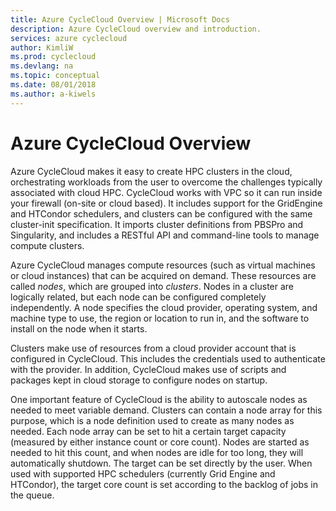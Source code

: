 ```yaml
---
title: Azure CycleCloud Overview | Microsoft Docs
description: Azure CycleCloud overview and introduction.
services: azure cyclecloud
author: KimliW
ms.prod: cyclecloud
ms.devlang: na
ms.topic: conceptual
ms.date: 08/01/2018
ms.author: a-kiwels
---
```


# Azure CycleCloud Overview

Azure CycleCloud makes it easy to create HPC clusters in the cloud, orchestrating workloads from the user to overcome the challenges typically associated with cloud HPC. CycleCloud works with VPC so it can run inside your firewall (on-site or cloud based). It includes support for the GridEngine and HTCondor schedulers, and clusters can be configured with the same cluster-init specification. It imports cluster definitions from PBSPro and Singularity, and includes a RESTful API and command-line tools to manage compute clusters.

Azure CycleCloud manages compute resources (such as virtual machines or cloud instances) that can be acquired on demand. These resources are called *nodes*, which are grouped into *clusters*. Nodes in a cluster are logically related, but each node can be configured completely independently. A node specifies the cloud provider, operating system, and machine type to use, the region or location to run in, and the software to install on the node when it starts.

Clusters make use of resources from a cloud provider account that is configured in CycleCloud. This includes the credentials used to authenticate with the provider. In addition, CycleCloud makes use of scripts and packages kept in cloud storage to configure nodes on startup.

One important feature of CycleCloud is the ability to autoscale nodes as needed to meet variable demand. Clusters can contain a node array for this purpose, which is a node definition used to create as many nodes as needed. Each node array can be set to hit a certain target capacity (measured by either instance count or core count). Nodes are started as needed to hit this count, and when nodes are idle for too long, they will automatically shutdown. The target can be set directly by the user. When used with supported HPC schedulers (currently Grid Engine and HTCondor), the target core count is set according to the backlog of jobs in the queue.
